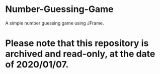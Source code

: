 # Number-Guessing-Game
A simple number guessing game using JFrame.
# Please note that this repository is archived and read-only, at the date of 2020/01/07.
